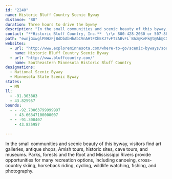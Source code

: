 ```yaml
---
id: "2240"
name: Historic Bluff Country Scenic Byway
distance: "88"
duration: Three hours to drive the byway
description: "In the small communities and scenic beauty of this byway, visitors find art galleries, antique shops, Amish tours, historic sites, cave tours, and museums. Parks, forests and the Root and Mississippi Rivers provide opportunities for many recreation options, including canoeing, cross-country skiing, horseback riding, cycling, wildlife watching, fishing, and photography."
contact: "**Historic Bluff Country, Inc.**  \r\n 800-428-2030 or 507-886-2230  \r\n\r\n"
path: "ewnjGxwglPNHzFjBdDbAbHhAbCVnAHtFXhEXJ?vFTzABvFL`BAz@KvFk@t@Ab@CXMfINlCOnCi@bD{A|Cy@`Z{KvHmB|Ey@d`@cE|DS|D\\xA^hBx@lBxArBzBnDxFv@nBZxAnCfTzEva@`@zG\\vVRfDnAhKfI~^`FhTtBpHlChHrCfFxBdDvDrErE~DbFzCnKxFli@vWtBx@xJfF|FfBbGp@jENrDd@vBBvBQvAxAbAxEbGda@RxBDhA?\\A~@E`AKfAYbBAXi@fAiAlDYfBOdC?|BbAbQd@vQI`EUvD?fDHdBTzBhAtG^jDb@lHNtFd@rFzFr_@DjA?nHP|CvCdOLxBjAx[DpBAfFw@bME~KExA_BfLStD?`BXxLM`Da@vCi@bBsUtp@oAdFeAnIwAjGuMl^e@jBWtBBpDTdBd@fBv@zAbEpEt@jAv@fBVfAX~BFrBIdZOrJO~RNpf@CxD[lGqGbq@g@pDeDtNaGxUsPzj@eAxF{@hIgCl[c@bDuAbRy@~N}C~_C?pEHnGNtFlCva@dA`Ih@lCnAxE|AxDvDnHxBzDlC~DjC~CpFdDbAz@x@dAjKvS~@vCx@nGDzCIbZE|AeAbNm@|NI`EbAxm@VxCZ`ChB~HrAbJEpl@?x@AdD?\\Aj@?P?jBA~@@l@Bn[DzFBlAF|O@fCAvBB\\C`@DdFAXBvFDb@C\\BfIh@zk@?xBI`DW~D_@pDgJ|g@}AvHaB`GcBhEiRja@yAjEmBtH_AxEc@bDyD~b@cAxIoLrm@g@zDa@nFEvFLhFd@`FhA~F|AxErDlHtd@tu@|DbIvBxFpBfGvArFpBfKpCbQpF~\\r@fGt@nJ^fNAhKSxIe@nHaAfJmMp`AiA~Ey@hCiAvCsCzFyAzBiAvAsCfC{DxBiCr@}z@zRiFzAcB|@sBnAsVlSwA~AyAtBy@dBsAnDgApE]xBYzCOjCEtC?xAJjDb@lE`@`CtH|_@h@`Dn@tE^rHD~DK`Hc@lF_ArGu@`DsAdEeAhCio@vpAgCvG}D`Nm@dBeIpWmBxHeA|HIdf@XdExAhQap@t@c@vH_AdSCjGX`FnKhoAxI~bAzLzyApB`RjB|EfBjCj^x_@bBfEd@pDJbWVhGvIzp@hA~DrBnCxCpA`Lr@bCA|BQfCs@~A_ApIgHtB_@zBLvG|BlAt@jAdAjN~UvCxGnBxJxBtMlEbMjBxG`BjV\\zJm@rGyFvWuEtPsFfPmGjNyA|Dc@`EItFl@fKx@nUn@nH|AfFjCxDnC~A|KdD|DNlD_@jNoCvCYnP]dHrAjB|@xAfAhAfBhB`E|DdOt@fGEbImAzSDlH|@hDbAdBxCxAtDDnEqBrE}AbTwL~DoAhIy@tPzEpHjHxBbH~@rJVnMG`SyArS_@|CwFjOyA~E}EjTiCfS]zHT~Ef@|C~A|CbBlAdBj@zBK|G_A`Mk@nKuC~Ce@lC?pHlCjClB~E~CbC`AxSpGhBlAnBtBr@hAx@fBh@fC^rCDvAVdTLfDl@`H~ApH~BtG\\~BBtCOdCm@dCoAnBiCrBeMfI{GfFkMlMyClB}@\\q\\fCiA^_An@mAvAo@`Bc@pBGlCDrBPrAb@dB|@dBxAzAnAd@nBRnKJjI`BxIlF`CvDbDzIbAhF`@fJv@bYd@xFxA`J|@|Ex@xCfFxKtAtB|ApAnB~@bD^fFiAxO}GbG_BlE?lBX~@^tAx@nAdApBzCvA~Dp@fGHzMDFO~HB`CXpBz@zBxDjEjChB~C^tRJlA`@^b@\\~@P~@Bzn@HxEj@z@l@\\lHC|Cw@v@Gp@FvEvEbBt@bHNbBr@~AtA~JtTfE`KXjBJ~A?zJr@bHhBdFhC`GnBnBbEpAbOfBxDvCfBxBh@f@`AXfAWXUZg@Rw@`@{Mf@mA`@g@`@O^ApA`@`@x@FjAKrJ^zA\\l@hJdFnQ`LpBrBbBjCbEnIzb@b~@hn@l`AbCzCrC|BrDfB`\\fEnC~Al@`Ad@jAlIhZLhIqLv]iA`Ey@lGWrEAfIJbS?hKIdG[zHoAzIgEzUiB`GsBfEkEtG]ZiLzQiB~GsArPOpE_Che@i@zCwC~Jm@fEUtGIrGa@zGg@xC_CzEoLrP_FnGiClAcARyJYeAJiBj@mBhAuA|AqEtHv@dBTlA^pCX`FMnSBvQZhwA?nWPtOCnRJdULrFj@hI`@|CjA`H`Kd_@fBhKd@~F^nN^dtF?lEO`Gu@|LMxEVdl@@dZ[rdARtp@G~Du@`RInE?nz@h@nm@ErGYjLIdINja@EdCSzBk@nE}@|DcBfFeCrEoChDoKxIcCfCcBjC}AhDeArCw@vCo@bD[|CW`EKro@Blf@D`Kd@tErAfFz@lBjDvFtAnCvAlDx@fElDhWVfDl@bP`I`bCXrClE|Zd@zFHvRNt{BEj^Hv_BIxDOlBcBlGag@xfAuBzEcCxGy@hDuAfHkAvIk@tB}c@lc@gKdLyCtCiC`D}FvGmAfBiArCm@tBOjAOdCHnPK`Da@dEoA`G{A`EgEzGqZ|`@wC`Fk@xAcAtD_@pBY`BY~F?x}@\\np@j@tb@BbKCrpDRxaBNdh@?tx@K`d@D`n@Nxg@?~a@NbyAC|a@Jj_@Cbo@@jC?xEAxAC~@G|cAb@r_C?bqBQfqBNvdATd`@Tx{BKpgCSrIe@tK"
websites:
  - url: "http://www.exploreminnesota.com/where-to-go/scenic-byways/southern-byways/historic-bluff-country/index.aspx"
    name: Historic Bluff Country Scenic Byway
  - url: "http://www.bluffcountry.com/"
    name: Southeastern Minnesota Historic Bluff Country
designations:
  - National Scenic Byway
  - Minnesota State Scenic Byway
states:
  - MN
ll:
  - -91.303803
  - 43.825957
bounds:
  - - -92.70063799999997
    - 43.66347100000007
  - - -91.300407
    - 43.825957

---
```


In the small communities and scenic beauty of this byway, visitors find art galleries, antique shops, Amish tours, historic sites, cave tours, and museums. Parks, forests and the Root and Mississippi Rivers provide opportunities for many recreation options, including canoeing, cross-country skiing, horseback riding, cycling, wildlife watching, fishing, and photography.
